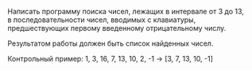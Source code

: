 Написать программу поиска чисел, лежащих в интервале от 3 до 13,  
в последовательности чисел, вводимых с клавиатуры,  
предшествующих первому введенному отрицательному числу. 

Результатом работы должен быть список найденных чисел.

Контрольный пример: 1, 3, 16, 7, 13, 10, 2, -1 -> [3, 7, 13, 10, -1]
